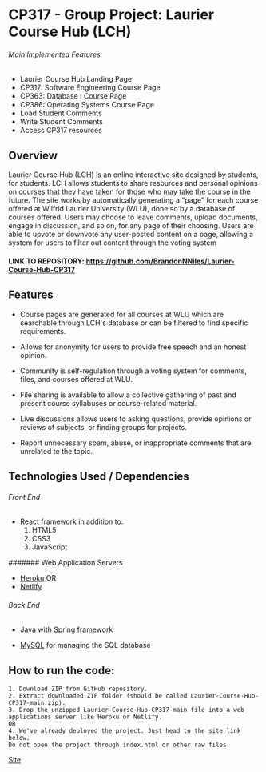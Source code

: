 # CP317 - Group Project: Laurier Course Hub (LCH)

###### Main Implemented Features:

- Laurier Course Hub Landing Page
- CP317: Software Engineering Course Page
- CP363: Database I Course Page
- CP386: Operating Systems Course Page
- Load Student Comments
- Write Student Comments
- Access CP317 resources

## Overview

Laurier Course Hub (LCH) is an online interactive site designed by students, for students. LCH allows students to share resources and personal opinions on courses that they have taken for those who may take the course in the future. The site works by automatically generating a “page” for each course offered at Wilfrid Laurier University (WLU), done so by a database of courses offered. Users may choose to leave comments, upload documents, engage in discussion, and so on, for any page of their choosing. Users are able to upvote or downvote any user-posted content on a page, allowing a system for users to filter out content through the voting system

#### LINK TO REPOSITORY: https://github.com/BrandonNNiles/Laurier-Course-Hub-CP317

## Features

- Course pages are generated for all courses at WLU which are searchable through LCH's database or can be filtered to find specific requirements.

- Allows for anonymity for users to provide free speech and an honest opinion.

- Community is self-regulation through a voting system for comments, files, and courses offered at WLU.

- File sharing is available to allow a collective gathering of past and present course syllabuses or course-related material.

- Live discussions allows users to asking questions, provide opinions or reviews of subjects, or finding groups for projects.

- Report unnecessary spam, abuse, or inappropriate comments that are unrelated to the topic.

## Technologies Used / Dependencies 

###### Front End

- [React framework](https://reactjs.org/) in addition to: <br>
  1. HTML5
  2. CSS3
  3. JavaScript

####### Web Application Servers
- [Heroku](https://www.heroku.com/)
	OR
- [Netlify](https://www.netlify.com/)

###### Back End

- [Java](https://www.java.com/en/) with [Spring framework](https://spring.io/)

- [MySQL](https://www.mysql.com/) for managing the SQL database



## How to run the code:

	1. Download ZIP from GitHub repository.
	2. Extract downloaded ZIP folder (should be called Laurier-Course-Hub-CP317-main.zip).
	3. Drop the unzipped Laurier-Course-Hub-CP317-main file into a web applications server like Heroku or Netlify.
	OR
	4. We've already deployed the project. Just head to the site link below.
	Do not open the project through index.html or other raw files.
	
[Site](https://extraordinary-kangaroo-f5ea2c.netlify.app/)

